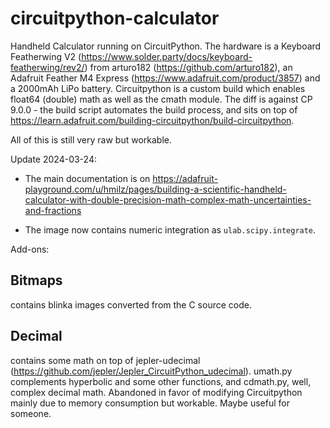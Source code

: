 # circuitpython-calculator
Handheld Calculator running on CircuitPython. The hardware is a Keyboard Featherwing V2 (https://www.solder.party/docs/keyboard-featherwing/rev2/) from arturo182 (https://github.com/arturo182), an Adafruit Feather M4 Express (https://www.adafruit.com/product/3857) and a 2000mAh LiPo battery. Circuitpython is a custom build which enables float64 (double) math as well as the cmath module. The diff is against CP 9.0.0 - the build script automates the build process, and sits on top of https://learn.adafruit.com/building-circuitpython/build-circuitpython. 

All of this is still very raw but workable.   

Update 2024-03-24: 
  
* The main documentation is on https://adafruit-playground.com/u/hmilz/pages/building-a-scientific-handheld-calculator-with-double-precision-math-complex-math-uncertainties-and-fractions

* The image now contains numeric integration as `ulab.scipy.integrate`. 

Add-ons: 

## Bitmaps
contains blinka images converted from the C source code. 


## Decimal
contains some math on top of jepler-udecimal (https://github.com/jepler/Jepler_CircuitPython_udecimal). umath.py complements hyperbolic and some other functions, and cdmath.py, well, complex decimal math. Abandoned in favor of modifying Circuitpython mainly due to memory consumption but workable. Maybe useful for someone. 



